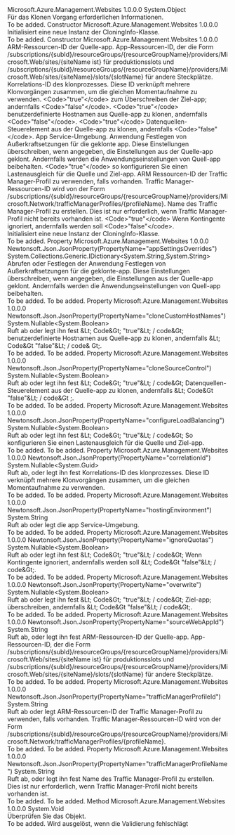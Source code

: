 <Type Name="CloningInfo" FullName="Microsoft.Azure.Management.WebSites.Models.CloningInfo">
  <TypeSignature Language="C#" Value="public class CloningInfo" />
  <TypeSignature Language="ILAsm" Value=".class public auto ansi beforefieldinit CloningInfo extends System.Object" />
  <TypeSignature Language="DocId" Value="T:Microsoft.Azure.Management.WebSites.Models.CloningInfo" />
  <TypeSignature Language="VB.NET" Value="Public Class CloningInfo" />
  <TypeSignature Language="F#" Value="type CloningInfo = class" />
  <AssemblyInfo>
    <AssemblyName>Microsoft.Azure.Management.Websites</AssemblyName>
    <AssemblyVersion>1.0.0.0</AssemblyVersion>
  </AssemblyInfo>
  <Base>
    <BaseTypeName>System.Object</BaseTypeName>
  </Base>
  <Interfaces />
  <Docs>
    <summary>
            Für das Klonen Vorgang erforderlichen Informationen.
            </summary>
    <remarks>To be added.</remarks>
  </Docs>
  <Members>
    <Member MemberName=".ctor">
      <MemberSignature Language="C#" Value="public CloningInfo ();" />
      <MemberSignature Language="ILAsm" Value=".method public hidebysig specialname rtspecialname instance void .ctor() cil managed" />
      <MemberSignature Language="DocId" Value="M:Microsoft.Azure.Management.WebSites.Models.CloningInfo.#ctor" />
      <MemberSignature Language="VB.NET" Value="Public Sub New ()" />
      <MemberType>Constructor</MemberType>
      <AssemblyInfo>
        <AssemblyName>Microsoft.Azure.Management.Websites</AssemblyName>
        <AssemblyVersion>1.0.0.0</AssemblyVersion>
      </AssemblyInfo>
      <Parameters />
      <Docs>
        <summary>
            Initialisiert eine neue Instanz der CloningInfo-Klasse.
            </summary>
        <remarks>To be added.</remarks>
      </Docs>
    </Member>
    <Member MemberName=".ctor">
      <MemberSignature Language="C#" Value="public CloningInfo (string sourceWebAppId, Nullable&lt;Guid&gt; correlationId = null, Nullable&lt;bool&gt; overwrite = null, Nullable&lt;bool&gt; cloneCustomHostNames = null, Nullable&lt;bool&gt; cloneSourceControl = null, string hostingEnvironment = null, System.Collections.Generic.IDictionary&lt;string,string&gt; appSettingsOverrides = null, Nullable&lt;bool&gt; configureLoadBalancing = null, string trafficManagerProfileId = null, string trafficManagerProfileName = null, Nullable&lt;bool&gt; ignoreQuotas = null);" />
      <MemberSignature Language="ILAsm" Value=".method public hidebysig specialname rtspecialname instance void .ctor(string sourceWebAppId, valuetype System.Nullable`1&lt;valuetype System.Guid&gt; correlationId, valuetype System.Nullable`1&lt;bool&gt; overwrite, valuetype System.Nullable`1&lt;bool&gt; cloneCustomHostNames, valuetype System.Nullable`1&lt;bool&gt; cloneSourceControl, string hostingEnvironment, class System.Collections.Generic.IDictionary`2&lt;string, string&gt; appSettingsOverrides, valuetype System.Nullable`1&lt;bool&gt; configureLoadBalancing, string trafficManagerProfileId, string trafficManagerProfileName, valuetype System.Nullable`1&lt;bool&gt; ignoreQuotas) cil managed" />
      <MemberSignature Language="DocId" Value="M:Microsoft.Azure.Management.WebSites.Models.CloningInfo.#ctor(System.String,System.Nullable{System.Guid},System.Nullable{System.Boolean},System.Nullable{System.Boolean},System.Nullable{System.Boolean},System.String,System.Collections.Generic.IDictionary{System.String,System.String},System.Nullable{System.Boolean},System.String,System.String,System.Nullable{System.Boolean})" />
      <MemberSignature Language="VB.NET" Value="Public Sub New (sourceWebAppId As String, Optional correlationId As Nullable(Of Guid) = null, Optional overwrite As Nullable(Of Boolean) = null, Optional cloneCustomHostNames As Nullable(Of Boolean) = null, Optional cloneSourceControl As Nullable(Of Boolean) = null, Optional hostingEnvironment As String = null, Optional appSettingsOverrides As IDictionary(Of String, String) = null, Optional configureLoadBalancing As Nullable(Of Boolean) = null, Optional trafficManagerProfileId As String = null, Optional trafficManagerProfileName As String = null, Optional ignoreQuotas As Nullable(Of Boolean) = null)" />
      <MemberSignature Language="F#" Value="new Microsoft.Azure.Management.WebSites.Models.CloningInfo : string * Nullable&lt;Guid&gt; * Nullable&lt;bool&gt; * Nullable&lt;bool&gt; * Nullable&lt;bool&gt; * string * System.Collections.Generic.IDictionary&lt;string, string&gt; * Nullable&lt;bool&gt; * string * string * Nullable&lt;bool&gt; -&gt; Microsoft.Azure.Management.WebSites.Models.CloningInfo" Usage="new Microsoft.Azure.Management.WebSites.Models.CloningInfo (sourceWebAppId, correlationId, overwrite, cloneCustomHostNames, cloneSourceControl, hostingEnvironment, appSettingsOverrides, configureLoadBalancing, trafficManagerProfileId, trafficManagerProfileName, ignoreQuotas)" />
      <MemberType>Constructor</MemberType>
      <AssemblyInfo>
        <AssemblyName>Microsoft.Azure.Management.Websites</AssemblyName>
        <AssemblyVersion>1.0.0.0</AssemblyVersion>
      </AssemblyInfo>
      <Parameters>
        <Parameter Name="sourceWebAppId" Type="System.String" />
        <Parameter Name="correlationId" Type="System.Nullable&lt;System.Guid&gt;" />
        <Parameter Name="overwrite" Type="System.Nullable&lt;System.Boolean&gt;" />
        <Parameter Name="cloneCustomHostNames" Type="System.Nullable&lt;System.Boolean&gt;" />
        <Parameter Name="cloneSourceControl" Type="System.Nullable&lt;System.Boolean&gt;" />
        <Parameter Name="hostingEnvironment" Type="System.String" />
        <Parameter Name="appSettingsOverrides" Type="System.Collections.Generic.IDictionary&lt;System.String,System.String&gt;" />
        <Parameter Name="configureLoadBalancing" Type="System.Nullable&lt;System.Boolean&gt;" />
        <Parameter Name="trafficManagerProfileId" Type="System.String" />
        <Parameter Name="trafficManagerProfileName" Type="System.String" />
        <Parameter Name="ignoreQuotas" Type="System.Nullable&lt;System.Boolean&gt;" />
      </Parameters>
      <Docs>
        <param name="sourceWebAppId">ARM-Ressourcen-ID der Quelle-app. App-Ressourcen-ID, der die Form /subscriptions/{subId}/resourceGroups/{resourceGroupName}/providers/Microsoft.Web/sites/{siteName ist} für produktionsslots und /subscriptions/{subId}/resourceGroups/{resourceGroupName}/providers/Microsoft.Web/sites/{siteName}/slots/{slotName} für andere Steckplätze.</param>
        <param name="correlationId">Korrelations-ID des klonprozesses.
            Diese ID verknüpft mehrere Klonvorgängen zusammen, um die gleichen Momentaufnahme zu verwenden.</param>
        <param name="overwrite">&lt;Code&gt;"true"&lt;/code&gt; zum Überschreiben der Ziel-app; andernfalls &lt;Code&gt;"false"&lt;/code&gt;.</param>
        <param name="cloneCustomHostNames">&lt;Code&gt;"true"&lt;/code&gt; benutzerdefinierte Hostnamen aus Quelle-app zu klonen, andernfalls &lt;Code&gt;"false"&lt;/code&gt;.</param>
        <param name="cloneSourceControl">&lt;Code&gt;"true"&lt;/code&gt; Datenquellen-Steuerelement aus der Quelle-app zu klonen, andernfalls &lt;Code&gt;"false"&lt;/code&gt;.</param>
        <param name="hostingEnvironment">App Service-Umgebung.</param>
        <param name="appSettingsOverrides">Anwendung Festlegen von Außerkraftsetzungen für die geklonte app. Diese Einstellungen überschreiben, wenn angegeben, die Einstellungen aus der Quelle-app geklont. Andernfalls werden die Anwendungseinstellungen von Quell-app beibehalten.</param>
        <param name="configureLoadBalancing">&lt;Code&gt;"true"&lt;/code&gt; so konfigurieren Sie einen Lastenausgleich für die Quelle und Ziel-app.</param>
        <param name="trafficManagerProfileId">ARM Ressourcen-ID der Traffic Manager-Profil zu verwenden, falls vorhanden. Traffic Manager-Ressourcen-ID wird von der Form /subscriptions/{subId}/resourceGroups/{resourceGroupName}/providers/Microsoft.Network/trafficManagerProfiles/{profileName}.</param>
        <param name="trafficManagerProfileName">Name des Traffic Manager-Profil zu erstellen. Dies ist nur erforderlich, wenn Traffic Manager-Profil nicht bereits vorhanden ist.</param>
        <param name="ignoreQuotas">&lt;Code&gt;"true"&lt;/code&gt; Wenn Kontingente ignoriert, andernfalls werden soll &lt;Code&gt;"false"&lt;/code&gt;.</param>
        <summary>
            Initialisiert eine neue Instanz der CloningInfo-Klasse.
            </summary>
        <remarks>To be added.</remarks>
      </Docs>
    </Member>
    <Member MemberName="AppSettingsOverrides">
      <MemberSignature Language="C#" Value="public System.Collections.Generic.IDictionary&lt;string,string&gt; AppSettingsOverrides { get; set; }" />
      <MemberSignature Language="ILAsm" Value=".property instance class System.Collections.Generic.IDictionary`2&lt;string, string&gt; AppSettingsOverrides" />
      <MemberSignature Language="DocId" Value="P:Microsoft.Azure.Management.WebSites.Models.CloningInfo.AppSettingsOverrides" />
      <MemberSignature Language="VB.NET" Value="Public Property AppSettingsOverrides As IDictionary(Of String, String)" />
      <MemberSignature Language="F#" Value="member this.AppSettingsOverrides : System.Collections.Generic.IDictionary&lt;string, string&gt; with get, set" Usage="Microsoft.Azure.Management.WebSites.Models.CloningInfo.AppSettingsOverrides" />
      <MemberType>Property</MemberType>
      <AssemblyInfo>
        <AssemblyName>Microsoft.Azure.Management.Websites</AssemblyName>
        <AssemblyVersion>1.0.0.0</AssemblyVersion>
      </AssemblyInfo>
      <Attributes>
        <Attribute>
          <AttributeName>Newtonsoft.Json.JsonProperty(PropertyName="appSettingsOverrides")</AttributeName>
        </Attribute>
      </Attributes>
      <ReturnValue>
        <ReturnType>System.Collections.Generic.IDictionary&lt;System.String,System.String&gt;</ReturnType>
      </ReturnValue>
      <Docs>
        <summary>
            Abrufen oder Festlegen der Anwendung Festlegen von Außerkraftsetzungen für die geklonte-app. Diese Einstellungen überschreiben, wenn angegeben, die Einstellungen aus der Quelle-app geklont. Andernfalls werden die Anwendungseinstellungen von Quell-app beibehalten.
            </summary>
        <value>To be added.</value>
        <remarks>To be added.</remarks>
      </Docs>
    </Member>
    <Member MemberName="CloneCustomHostNames">
      <MemberSignature Language="C#" Value="public Nullable&lt;bool&gt; CloneCustomHostNames { get; set; }" />
      <MemberSignature Language="ILAsm" Value=".property instance valuetype System.Nullable`1&lt;bool&gt; CloneCustomHostNames" />
      <MemberSignature Language="DocId" Value="P:Microsoft.Azure.Management.WebSites.Models.CloningInfo.CloneCustomHostNames" />
      <MemberSignature Language="VB.NET" Value="Public Property CloneCustomHostNames As Nullable(Of Boolean)" />
      <MemberSignature Language="F#" Value="member this.CloneCustomHostNames : Nullable&lt;bool&gt; with get, set" Usage="Microsoft.Azure.Management.WebSites.Models.CloningInfo.CloneCustomHostNames" />
      <MemberType>Property</MemberType>
      <AssemblyInfo>
        <AssemblyName>Microsoft.Azure.Management.Websites</AssemblyName>
        <AssemblyVersion>1.0.0.0</AssemblyVersion>
      </AssemblyInfo>
      <Attributes>
        <Attribute>
          <AttributeName>Newtonsoft.Json.JsonProperty(PropertyName="cloneCustomHostNames")</AttributeName>
        </Attribute>
      </Attributes>
      <ReturnValue>
        <ReturnType>System.Nullable&lt;System.Boolean&gt;</ReturnType>
      </ReturnValue>
      <Docs>
        <summary>
            Ruft ab oder legt ihn fest &amp;Lt; Code&amp;Gt; "true"&amp;Lt; / code&amp;Gt; benutzerdefinierte Hostnamen aus Quelle-app zu klonen, andernfalls &amp;Lt; Code&amp;Gt "false"&amp;Lt; / code&amp; Gt;.
            </summary>
        <value>To be added.</value>
        <remarks>To be added.</remarks>
      </Docs>
    </Member>
    <Member MemberName="CloneSourceControl">
      <MemberSignature Language="C#" Value="public Nullable&lt;bool&gt; CloneSourceControl { get; set; }" />
      <MemberSignature Language="ILAsm" Value=".property instance valuetype System.Nullable`1&lt;bool&gt; CloneSourceControl" />
      <MemberSignature Language="DocId" Value="P:Microsoft.Azure.Management.WebSites.Models.CloningInfo.CloneSourceControl" />
      <MemberSignature Language="VB.NET" Value="Public Property CloneSourceControl As Nullable(Of Boolean)" />
      <MemberSignature Language="F#" Value="member this.CloneSourceControl : Nullable&lt;bool&gt; with get, set" Usage="Microsoft.Azure.Management.WebSites.Models.CloningInfo.CloneSourceControl" />
      <MemberType>Property</MemberType>
      <AssemblyInfo>
        <AssemblyName>Microsoft.Azure.Management.Websites</AssemblyName>
        <AssemblyVersion>1.0.0.0</AssemblyVersion>
      </AssemblyInfo>
      <Attributes>
        <Attribute>
          <AttributeName>Newtonsoft.Json.JsonProperty(PropertyName="cloneSourceControl")</AttributeName>
        </Attribute>
      </Attributes>
      <ReturnValue>
        <ReturnType>System.Nullable&lt;System.Boolean&gt;</ReturnType>
      </ReturnValue>
      <Docs>
        <summary>
            Ruft ab oder legt ihn fest &amp;Lt; Code&amp;Gt; "true"&amp;Lt; / code&amp;Gt; Datenquellen-Steuerelement aus der Quelle-app zu klonen, andernfalls &amp;Lt; Code&amp;Gt "false"&amp;Lt; / code&amp;Gt ;.
            </summary>
        <value>To be added.</value>
        <remarks>To be added.</remarks>
      </Docs>
    </Member>
    <Member MemberName="ConfigureLoadBalancing">
      <MemberSignature Language="C#" Value="public Nullable&lt;bool&gt; ConfigureLoadBalancing { get; set; }" />
      <MemberSignature Language="ILAsm" Value=".property instance valuetype System.Nullable`1&lt;bool&gt; ConfigureLoadBalancing" />
      <MemberSignature Language="DocId" Value="P:Microsoft.Azure.Management.WebSites.Models.CloningInfo.ConfigureLoadBalancing" />
      <MemberSignature Language="VB.NET" Value="Public Property ConfigureLoadBalancing As Nullable(Of Boolean)" />
      <MemberSignature Language="F#" Value="member this.ConfigureLoadBalancing : Nullable&lt;bool&gt; with get, set" Usage="Microsoft.Azure.Management.WebSites.Models.CloningInfo.ConfigureLoadBalancing" />
      <MemberType>Property</MemberType>
      <AssemblyInfo>
        <AssemblyName>Microsoft.Azure.Management.Websites</AssemblyName>
        <AssemblyVersion>1.0.0.0</AssemblyVersion>
      </AssemblyInfo>
      <Attributes>
        <Attribute>
          <AttributeName>Newtonsoft.Json.JsonProperty(PropertyName="configureLoadBalancing")</AttributeName>
        </Attribute>
      </Attributes>
      <ReturnValue>
        <ReturnType>System.Nullable&lt;System.Boolean&gt;</ReturnType>
      </ReturnValue>
      <Docs>
        <summary>
            Ruft ab oder legt ihn fest &amp;Lt; Code&amp;Gt; "true"&amp;Lt; / code&amp;Gt; So konfigurieren Sie einen Lastenausgleich für die Quelle und Ziel-app.
            </summary>
        <value>To be added.</value>
        <remarks>To be added.</remarks>
      </Docs>
    </Member>
    <Member MemberName="CorrelationId">
      <MemberSignature Language="C#" Value="public Nullable&lt;Guid&gt; CorrelationId { get; set; }" />
      <MemberSignature Language="ILAsm" Value=".property instance valuetype System.Nullable`1&lt;valuetype System.Guid&gt; CorrelationId" />
      <MemberSignature Language="DocId" Value="P:Microsoft.Azure.Management.WebSites.Models.CloningInfo.CorrelationId" />
      <MemberSignature Language="VB.NET" Value="Public Property CorrelationId As Nullable(Of Guid)" />
      <MemberSignature Language="F#" Value="member this.CorrelationId : Nullable&lt;Guid&gt; with get, set" Usage="Microsoft.Azure.Management.WebSites.Models.CloningInfo.CorrelationId" />
      <MemberType>Property</MemberType>
      <AssemblyInfo>
        <AssemblyName>Microsoft.Azure.Management.Websites</AssemblyName>
        <AssemblyVersion>1.0.0.0</AssemblyVersion>
      </AssemblyInfo>
      <Attributes>
        <Attribute>
          <AttributeName>Newtonsoft.Json.JsonProperty(PropertyName="correlationId")</AttributeName>
        </Attribute>
      </Attributes>
      <ReturnValue>
        <ReturnType>System.Nullable&lt;System.Guid&gt;</ReturnType>
      </ReturnValue>
      <Docs>
        <summary>
            Ruft ab, oder legt ihn fest Korrelations-ID des klonprozesses. Diese ID verknüpft mehrere Klonvorgängen zusammen, um die gleichen Momentaufnahme zu verwenden.
            </summary>
        <value>To be added.</value>
        <remarks>To be added.</remarks>
      </Docs>
    </Member>
    <Member MemberName="HostingEnvironment">
      <MemberSignature Language="C#" Value="public string HostingEnvironment { get; set; }" />
      <MemberSignature Language="ILAsm" Value=".property instance string HostingEnvironment" />
      <MemberSignature Language="DocId" Value="P:Microsoft.Azure.Management.WebSites.Models.CloningInfo.HostingEnvironment" />
      <MemberSignature Language="VB.NET" Value="Public Property HostingEnvironment As String" />
      <MemberSignature Language="F#" Value="member this.HostingEnvironment : string with get, set" Usage="Microsoft.Azure.Management.WebSites.Models.CloningInfo.HostingEnvironment" />
      <MemberType>Property</MemberType>
      <AssemblyInfo>
        <AssemblyName>Microsoft.Azure.Management.Websites</AssemblyName>
        <AssemblyVersion>1.0.0.0</AssemblyVersion>
      </AssemblyInfo>
      <Attributes>
        <Attribute>
          <AttributeName>Newtonsoft.Json.JsonProperty(PropertyName="hostingEnvironment")</AttributeName>
        </Attribute>
      </Attributes>
      <ReturnValue>
        <ReturnType>System.String</ReturnType>
      </ReturnValue>
      <Docs>
        <summary>
            Ruft ab oder legt die app Service-Umgebung.
            </summary>
        <value>To be added.</value>
        <remarks>To be added.</remarks>
      </Docs>
    </Member>
    <Member MemberName="IgnoreQuotas">
      <MemberSignature Language="C#" Value="public Nullable&lt;bool&gt; IgnoreQuotas { get; set; }" />
      <MemberSignature Language="ILAsm" Value=".property instance valuetype System.Nullable`1&lt;bool&gt; IgnoreQuotas" />
      <MemberSignature Language="DocId" Value="P:Microsoft.Azure.Management.WebSites.Models.CloningInfo.IgnoreQuotas" />
      <MemberSignature Language="VB.NET" Value="Public Property IgnoreQuotas As Nullable(Of Boolean)" />
      <MemberSignature Language="F#" Value="member this.IgnoreQuotas : Nullable&lt;bool&gt; with get, set" Usage="Microsoft.Azure.Management.WebSites.Models.CloningInfo.IgnoreQuotas" />
      <MemberType>Property</MemberType>
      <AssemblyInfo>
        <AssemblyName>Microsoft.Azure.Management.Websites</AssemblyName>
        <AssemblyVersion>1.0.0.0</AssemblyVersion>
      </AssemblyInfo>
      <Attributes>
        <Attribute>
          <AttributeName>Newtonsoft.Json.JsonProperty(PropertyName="ignoreQuotas")</AttributeName>
        </Attribute>
      </Attributes>
      <ReturnValue>
        <ReturnType>System.Nullable&lt;System.Boolean&gt;</ReturnType>
      </ReturnValue>
      <Docs>
        <summary>
            Ruft ab oder legt ihn fest &amp;Lt; Code&amp;Gt; "true"&amp;Lt; / code&amp;Gt; Wenn Kontingente ignoriert, andernfalls werden soll &amp;Lt; Code&amp;Gt "false"&amp;Lt; / code&amp;Gt;.
            </summary>
        <value>To be added.</value>
        <remarks>To be added.</remarks>
      </Docs>
    </Member>
    <Member MemberName="Overwrite">
      <MemberSignature Language="C#" Value="public Nullable&lt;bool&gt; Overwrite { get; set; }" />
      <MemberSignature Language="ILAsm" Value=".property instance valuetype System.Nullable`1&lt;bool&gt; Overwrite" />
      <MemberSignature Language="DocId" Value="P:Microsoft.Azure.Management.WebSites.Models.CloningInfo.Overwrite" />
      <MemberSignature Language="VB.NET" Value="Public Property Overwrite As Nullable(Of Boolean)" />
      <MemberSignature Language="F#" Value="member this.Overwrite : Nullable&lt;bool&gt; with get, set" Usage="Microsoft.Azure.Management.WebSites.Models.CloningInfo.Overwrite" />
      <MemberType>Property</MemberType>
      <AssemblyInfo>
        <AssemblyName>Microsoft.Azure.Management.Websites</AssemblyName>
        <AssemblyVersion>1.0.0.0</AssemblyVersion>
      </AssemblyInfo>
      <Attributes>
        <Attribute>
          <AttributeName>Newtonsoft.Json.JsonProperty(PropertyName="overwrite")</AttributeName>
        </Attribute>
      </Attributes>
      <ReturnValue>
        <ReturnType>System.Nullable&lt;System.Boolean&gt;</ReturnType>
      </ReturnValue>
      <Docs>
        <summary>
            Ruft ab oder legt ihn fest &amp;Lt; Code&amp;Gt; "true"&amp;Lt; / code&amp;Gt; Ziel-app; überschreiben, andernfalls &amp;Lt; Code&amp;Gt "false"&amp;Lt; / code&amp;Gt;.
            </summary>
        <value>To be added.</value>
        <remarks>To be added.</remarks>
      </Docs>
    </Member>
    <Member MemberName="SourceWebAppId">
      <MemberSignature Language="C#" Value="public string SourceWebAppId { get; set; }" />
      <MemberSignature Language="ILAsm" Value=".property instance string SourceWebAppId" />
      <MemberSignature Language="DocId" Value="P:Microsoft.Azure.Management.WebSites.Models.CloningInfo.SourceWebAppId" />
      <MemberSignature Language="VB.NET" Value="Public Property SourceWebAppId As String" />
      <MemberSignature Language="F#" Value="member this.SourceWebAppId : string with get, set" Usage="Microsoft.Azure.Management.WebSites.Models.CloningInfo.SourceWebAppId" />
      <MemberType>Property</MemberType>
      <AssemblyInfo>
        <AssemblyName>Microsoft.Azure.Management.Websites</AssemblyName>
        <AssemblyVersion>1.0.0.0</AssemblyVersion>
      </AssemblyInfo>
      <Attributes>
        <Attribute>
          <AttributeName>Newtonsoft.Json.JsonProperty(PropertyName="sourceWebAppId")</AttributeName>
        </Attribute>
      </Attributes>
      <ReturnValue>
        <ReturnType>System.String</ReturnType>
      </ReturnValue>
      <Docs>
        <summary>
            Ruft ab, oder legt ihn fest ARM-Ressourcen-ID der Quelle-app. App-Ressourcen-ID, der die Form /subscriptions/{subId}/resourceGroups/{resourceGroupName}/providers/Microsoft.Web/sites/{siteName ist} für produktionsslots und /subscriptions/{subId}/resourceGroups/{resourceGroupName}/providers/Microsoft.Web/sites/{siteName}/slots/{slotName} für andere Steckplätze.
            </summary>
        <value>To be added.</value>
        <remarks>To be added.</remarks>
      </Docs>
    </Member>
    <Member MemberName="TrafficManagerProfileId">
      <MemberSignature Language="C#" Value="public string TrafficManagerProfileId { get; set; }" />
      <MemberSignature Language="ILAsm" Value=".property instance string TrafficManagerProfileId" />
      <MemberSignature Language="DocId" Value="P:Microsoft.Azure.Management.WebSites.Models.CloningInfo.TrafficManagerProfileId" />
      <MemberSignature Language="VB.NET" Value="Public Property TrafficManagerProfileId As String" />
      <MemberSignature Language="F#" Value="member this.TrafficManagerProfileId : string with get, set" Usage="Microsoft.Azure.Management.WebSites.Models.CloningInfo.TrafficManagerProfileId" />
      <MemberType>Property</MemberType>
      <AssemblyInfo>
        <AssemblyName>Microsoft.Azure.Management.Websites</AssemblyName>
        <AssemblyVersion>1.0.0.0</AssemblyVersion>
      </AssemblyInfo>
      <Attributes>
        <Attribute>
          <AttributeName>Newtonsoft.Json.JsonProperty(PropertyName="trafficManagerProfileId")</AttributeName>
        </Attribute>
      </Attributes>
      <ReturnValue>
        <ReturnType>System.String</ReturnType>
      </ReturnValue>
      <Docs>
        <summary>
            Ruft ab oder legt ARM-Ressourcen-ID der Traffic Manager-Profil zu verwenden, falls vorhanden. Traffic Manager-Ressourcen-ID wird von der Form /subscriptions/{subId}/resourceGroups/{resourceGroupName}/providers/Microsoft.Network/trafficManagerProfiles/{profileName}.
            </summary>
        <value>To be added.</value>
        <remarks>To be added.</remarks>
      </Docs>
    </Member>
    <Member MemberName="TrafficManagerProfileName">
      <MemberSignature Language="C#" Value="public string TrafficManagerProfileName { get; set; }" />
      <MemberSignature Language="ILAsm" Value=".property instance string TrafficManagerProfileName" />
      <MemberSignature Language="DocId" Value="P:Microsoft.Azure.Management.WebSites.Models.CloningInfo.TrafficManagerProfileName" />
      <MemberSignature Language="VB.NET" Value="Public Property TrafficManagerProfileName As String" />
      <MemberSignature Language="F#" Value="member this.TrafficManagerProfileName : string with get, set" Usage="Microsoft.Azure.Management.WebSites.Models.CloningInfo.TrafficManagerProfileName" />
      <MemberType>Property</MemberType>
      <AssemblyInfo>
        <AssemblyName>Microsoft.Azure.Management.Websites</AssemblyName>
        <AssemblyVersion>1.0.0.0</AssemblyVersion>
      </AssemblyInfo>
      <Attributes>
        <Attribute>
          <AttributeName>Newtonsoft.Json.JsonProperty(PropertyName="trafficManagerProfileName")</AttributeName>
        </Attribute>
      </Attributes>
      <ReturnValue>
        <ReturnType>System.String</ReturnType>
      </ReturnValue>
      <Docs>
        <summary>
            Ruft ab, oder legt ihn fest Name des Traffic Manager-Profil zu erstellen. Dies ist nur erforderlich, wenn Traffic Manager-Profil nicht bereits vorhanden ist.
            </summary>
        <value>To be added.</value>
        <remarks>To be added.</remarks>
      </Docs>
    </Member>
    <Member MemberName="Validate">
      <MemberSignature Language="C#" Value="public virtual void Validate ();" />
      <MemberSignature Language="ILAsm" Value=".method public hidebysig newslot virtual instance void Validate() cil managed" />
      <MemberSignature Language="DocId" Value="M:Microsoft.Azure.Management.WebSites.Models.CloningInfo.Validate" />
      <MemberSignature Language="VB.NET" Value="Public Overridable Sub Validate ()" />
      <MemberSignature Language="F#" Value="abstract member Validate : unit -&gt; unit&#xA;override this.Validate : unit -&gt; unit" Usage="cloningInfo.Validate " />
      <MemberType>Method</MemberType>
      <AssemblyInfo>
        <AssemblyName>Microsoft.Azure.Management.Websites</AssemblyName>
        <AssemblyVersion>1.0.0.0</AssemblyVersion>
      </AssemblyInfo>
      <ReturnValue>
        <ReturnType>System.Void</ReturnType>
      </ReturnValue>
      <Parameters />
      <Docs>
        <summary>
            Überprüfen Sie das Objekt.
            </summary>
        <remarks>To be added.</remarks>
        <exception cref="T:Microsoft.Rest.ValidationException">
            Wird ausgelöst, wenn die Validierung fehlschlägt
            </exception>
      </Docs>
    </Member>
  </Members>
</Type>